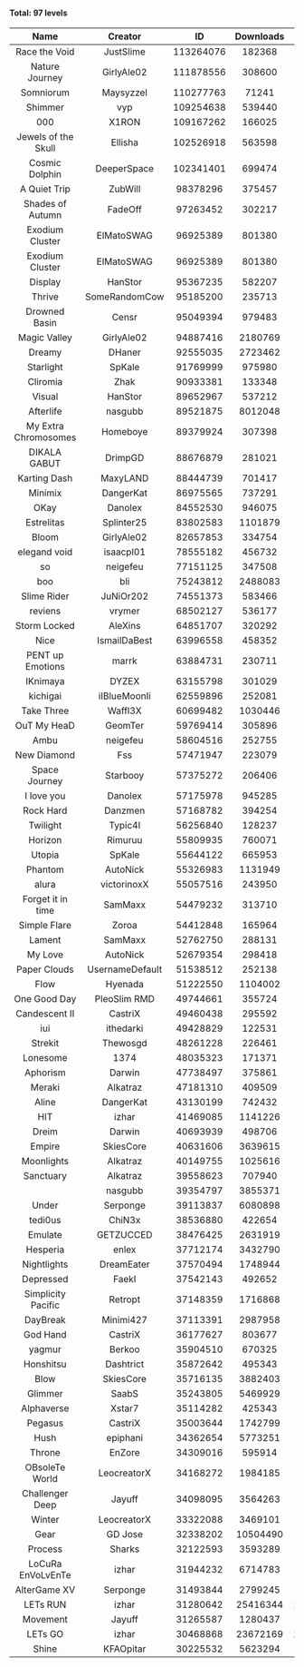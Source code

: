 #### Total: 97 levels

| Name | Creator | ID | Downloads | Likes |
|:---:|:---:|:---:|:---:|:---:|
| Race the Void | JustSlime | 113264076 | 182368 | 10294
| Nature Journey | GirlyAle02 | 111878556 | 308600 | 18001
| Somniorum | Maysyzzel | 110277763 | 71241 | 4087
| Shimmer | vyp | 109254638 | 539440 | 45947
| 000 | X1RON | 109167262 | 166025 | 7075
| Jewels of the Skull | Ellisha | 102526918 | 563598 | 25885
| Cosmic Dolphin | DeeperSpace | 102341401 | 699474 | 57832
| A Quiet Trip | ZubWill | 98378296 | 375457 | 31363
| Shades of Autumn | FadeOff | 97263452 | 302217 | 17743
| Exodium Cluster | ElMatoSWAG | 96925389 | 801380 | 85805
| Exodium Cluster | ElMatoSWAG | 96925389 | 801380 | 85805
| Display | HanStor | 95367235 | 582207 | 66216
| Thrive | SomeRandomCow | 95185200 | 235713 | 15830
| Drowned Basin | Censr | 95049394 | 979483 | 95781
| Magic Valley | GirlyAle02 | 94887416 | 2180769 | 231675
| Dreamy | DHaner | 92555035 | 2723462 | 265000
| Starlight | SpKale | 91769999 | 975980 | 99509
| Cliromia | Zhak | 90933381 | 133348 | 11991
| Visual | HanStor | 89652967 | 537212 | 57768
| Afterlife | nasgubb | 89521875 | 8012048 | 512492
| My Extra Chromosomes | Homeboye | 89379924 | 307398 | 22601
| DIKALA GABUT | DrimpGD | 88676879 | 281021 | 18038
| Karting Dash | MaxyLAND | 88444739 | 701417 | 55026
| Minimix | DangerKat | 86975565 | 737291 | 66483
| OKay | Danolex | 84552530 | 946075 | 93825
| Estrelitas | Splinter25 | 83802583 | 1101879 | 98811
| Bloom | GirlyAle02 | 82657853 | 334754 | 30317
| elegand void | isaacpl01 | 78555182 | 456732 | 28740
| so | neigefeu | 77151125 | 347508 | 29758
| boo | bli | 75243812 | 2488083 | 202128
| Slime Rider | JuNiOr202 | 74551373 | 583466 | 32307
| reviens | vrymer | 68502127 | 536177 | 33710
| Storm Locked | AleXins | 64851707 | 320292 | 24981
| Nice | IsmailDaBest | 63996558 | 458352 | 26266
| PENT up Emotions | marrk | 63884731 | 230711 | 15283
| IKnimaya | DYZEX | 63155798 | 301029 | 20993
| kichigai | iIBlueMoonIi | 62559896 | 252081 | 11428
| Take Three | Waffl3X | 60699482 | 1030446 | 90751
| OuT My HeaD | GeomTer | 59769414 | 305896 | 21226
| Ambu | neigefeu | 58604516 | 252755 | 23797
| New Diamond | Fss | 57471947 | 223079 | 16790
| Space Journey | Starbooy | 57375272 | 206406 | 15345
| I love you | Danolex | 57175978 | 945285 | 102859
| Rock Hard | Danzmen | 57168782 | 394254 | 32722
| Twilight | Typic4l | 56256840 | 128237 | 10571
| Horizon | Rimuruu | 55809935 | 760071 | 82624
| Utopia | SpKale | 55644122 | 665953 | 67157
| Phantom | AutoNick | 55326983 | 1131949 | 77147
| alura | victorinoxX | 55057516 | 243950 | 19561
| Forget it in time | SamMaxx | 54479232 | 313710 | 25552
| Simple Flare | Zoroa | 54412848 | 165964 | 22873
| Lament | SamMaxx | 52762750 | 288131 | 33993
| My Love | AutoNick | 52679354 | 298418 | 30112
| Paper Clouds | UsernameDefault | 51538512 | 252138 | 31514
| Flow | Hyenada | 51222550 | 1104002 | 120015
| One Good Day | PleoSlim RMD | 49744661 | 355724 | 38495
| Candescent II | CastriX | 49460438 | 295592 | 38402
| iui | ithedarki | 49428829 | 122531 | 17739
| Strekit | Thewosgd | 48261228 | 226461 | 31672
| Lonesome | 1374 | 48035323 | 171371 | 22502
| Aphorism | Darwin | 47738497 | 375861 | 48471
| Meraki | Alkatraz | 47181310 | 409509 | 47812
| Aline | DangerKat | 43130199 | 742432 | 77836
| HIT | izhar | 41469085 | 1141226 | 113597
| Dreim | Darwin | 40693939 | 498706 | 60029
| Empire | SkiesCore | 40631606 | 3639615 | 334635
| Moonlights | Alkatraz | 40149755 | 1025616 | 84237
| Sanctuary | Alkatraz | 39558623 | 707940 | 89898
|   | nasgubb | 39354797 | 3855371 | 283182
| Under | Serponge | 39113837 | 6080898 | 535540
| tedi0us | ChiN3x | 38536880 | 422654 | 53766
| Emulate | GETZUCCED | 38476425 | 2631919 | 244362
| Hesperia | enlex | 37712174 | 3432790 | 238649
| Nightlights | DreamEater | 37570494 | 1748944 | 158893
| Depressed | FaekI | 37542143 | 492652 | 67261
| Simplicity Pacific | Retropt | 37148359 | 1716868 | 178423
| DayBreak | Minimi427 | 37113391 | 2987958 | 297756
| God Hand | CastriX | 36177627 | 803677 | 101839
| yagmur | Berkoo | 35904510 | 670325 | 84935
| Honshitsu | Dashtrict | 35872642 | 495343 | 80208
| Blow | SkiesCore | 35716135 | 3882403 | 367739
| Glimmer | SaabS | 35243805 | 5469929 | 426538
| Alphaverse | Xstar7 | 35114282 | 425343 | 71883
| Pegasus | CastriX | 35003644 | 1742799 | 207636
| Hush | epiphani | 34362654 | 5773251 | 463514
| Throne | EnZore | 34309016 | 595914 | 94313
| OBsoleTe World | LeocreatorX | 34168272 | 1984185 | 193018
| Challenger Deep | Jayuff | 34098095 | 3564263 | 204262
| Winter | LeocreatorX | 33322088 | 3469101 | 342281
| Gear | GD Jose | 32338202 | 10504490 | 1293699
| Process | Sharks | 32122593 | 3593289 | 443889
| LoCuRa EnVoLvEnTe | izhar | 31944232 | 6714783 | 700089
| AlterGame XV | Serponge | 31493844 | 2799245 | 244149
| LETs  RUN | izhar | 31280642 | 25416344 | 2554690
| Movement | Jayuff | 31265587 | 1280437 | 146893
| LETs GO | izhar | 30468868 | 23672169 | 2157297
| Shine | KFAOpitar | 30225532 | 5623294 | 617399
